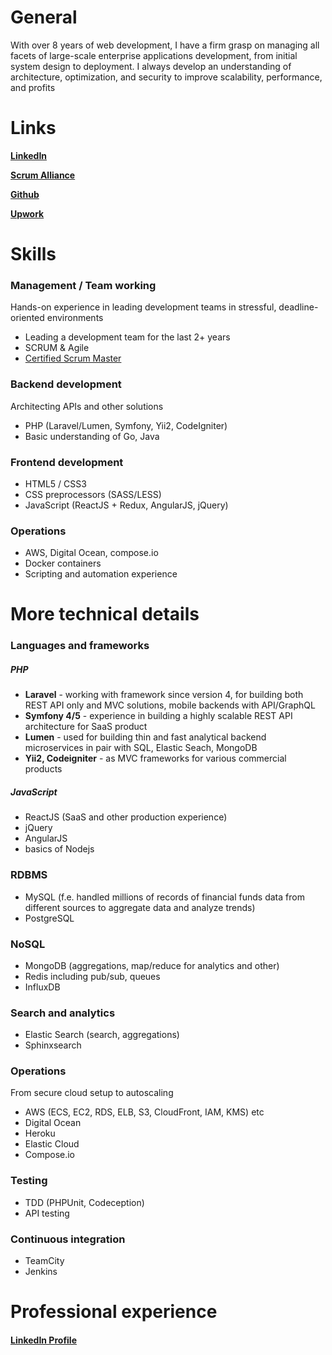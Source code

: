 # General
With over 8 years of web development, I have a firm grasp on managing all facets of large-scale enterprise applications development, from initial system design to deployment. I always develop an understanding of architecture, optimization, and security to improve scalability, performance, and profits

# Links
**[LinkedIn](https://www.linkedin.com/in/lifekent)**

**[Scrum Alliance](https://www.scrumalliance.org/community/profile/rnehrulenk)**

**[Github](https://github.com/lifekent)**

**[Upwork](https://www.upwork.com/o/profiles/users/~01aefac6a961232027)**

# Skills

### Management / Team working
Hands-on experience in leading development teams in stressful, deadline-oriented environments
- Leading a development team for the last 2+ years
- SCRUM & Agile
- [Certified Scrum Master](https://www.scrumalliance.org/community/profile/rnehrulenk "Scrum Master")

### Backend development
Architecting APIs and other solutions
- PHP (Laravel/Lumen, Symfony, Yii2, CodeIgniter)
- Basic understanding of Go, Java

### Frontend development
- HTML5 / CSS3
- CSS preprocessors (SASS/LESS)
- JavaScript (ReactJS + Redux, AngularJS, jQuery)

### Operations
- AWS, Digital Ocean, compose.io
- Docker containers
- Scripting and automation experience

# More technical details
### Languages and frameworks
##### PHP
- **Laravel** - working with framework since version 4, for building both REST API only and MVC solutions, mobile backends with API/GraphQL
- **Symfony 4/5** - experience in building a highly scalable REST API architecture for SaaS product
- **Lumen** - used for building thin and fast analytical backend microservices in pair with SQL, Elastic Seach, MongoDB
- **Yii2, Codeigniter** - as MVC frameworks for various commercial products

##### JavaScript
- ReactJS (SaaS and other production experience)
- jQuery
- AngularJS
- basics of Nodejs

### RDBMS
- MySQL (f.e. handled millions of records of financial funds data from different sources to aggregate data and analyze trends)
- PostgreSQL

### NoSQL
- MongoDB (aggregations, map/reduce for analytics and other)
- Redis including pub/sub, queues
- InfluxDB

### Search and analytics
- Elastic Search (search, aggregations)
- Sphinxsearch

### Operations
From secure cloud setup to autoscaling
- AWS (ECS, EC2, RDS, ELB, S3, CloudFront, IAM, KMS) etc
- Digital Ocean
- Heroku
- Elastic Cloud
- Compose.io

### Testing
- TDD (PHPUnit, Codeception)
- API testing

### Continuous integration
- TeamCity
- Jenkins

# Professional experience
#### [LinkedIn Profile](https://www.linkedin.com/in/lifekent/ "LinkedIn Profile")
